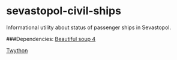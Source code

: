 sevastopol-civil-ships
======================

Informational utility about status of passenger ships in Sevastopol.

###Dependencies:
[Beautiful soup 4](http://www.crummy.com/software/BeautifulSoup/)

[Twython](https://twython.readthedocs.org/en/latest/index.html)
